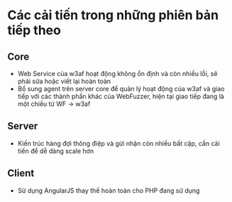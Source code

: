 # Các cải tiến trong những phiên bản tiếp theo

## Core
- Web Service của w3af hoạt động không ổn định và còn nhiều lỗi, sẽ phải sửa hoặc viết lại hoàn toàn
- Bổ sung agent trên server core để quản lý hoạt động của w3af và giao tiếp với các thành phần khác của WebFuzzer, hiện tại giao tiếp đang là một chiều từ WF -> w3af

## Server
- Kiến trúc hàng đợi thông điệp và gửi nhận còn nhiều bất cập, cần cải tiến để dễ dàng scale hơn

## Client
- Sử dụng AngularJS thay thế hoàn toàn cho PHP đang sử dụng

